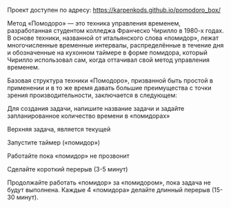 Проект доступен по адресу: https://karpenkods.github.io/pomodoro_box/

Метод «Помодоро» — это техника управления временем, разработанная студентом колледжа Франческо Чирилло в 1980-х годах. В основе техники, названной от итальянского слова «помидор», лежат многочисленные временные интервалы, распределённые в течение дня и обозначенные на кухонном таймере в форме помидора, который Чирилло использовал сам, когда оттачивал свой метод управления временем.

Базовая структура техники «Помодоро», призванной быть простой в применении и в то же время давать большие преимущества с точки зрения производительности, заключается в следующем:

Для создания задачи, напишите название задачи и задайте запланированное количество времени в «помидорах»

Верхняя задача, является текущей

Запустите таймер («помидор»)

Работайте пока «помидор» не прозвонит

Сделайте короткий перерыв (3-5 минут)

Продолжайте работать «помидор» за «помидором», пока задача не будут выполнена. Каждые 4 «помидора» делайте длинный перерыв (15-30 минут).